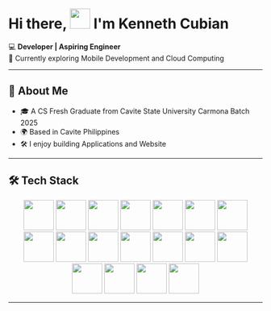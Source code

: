 # Hi there,  <img src="https://user-images.githubusercontent.com/42378118/110234147-e3259600-7f4e-11eb-95be-0c4047144dea.gif" width="40"> I'm Kenneth Cubian

💻 **Developer | Aspiring Engineer**  
🌱 Currently exploring Mobile Development and Cloud Computing

---

## 🚀 About Me  
- 🎓 A CS Fresh Graduate from Cavite State University Carmona Batch 2025
- 🌍 Based in Cavite Philippines 
- 🛠️ I enjoy building Applications and Website

---

## 🛠️ Tech Stack  

<p align="middle">
  <img src="https://skillicons.dev/icons?i=html" width="60" />
  <img src="https://skillicons.dev/icons?i=css" width="60" />
  <img src="https://skillicons.dev/icons?i=js" width="60" />
  <img src="https://skillicons.dev/icons?i=ts" width="60" />
  <img src="https://skillicons.dev/icons?i=tailwind" width="60" />
  <img src="https://skillicons.dev/icons?i=react" width="60" />
  <img src="https://skillicons.dev/icons?i=nodejs" width="60" />
  <img src="https://skillicons.dev/icons?i=express" width="60" />
  <img src="https://skillicons.dev/icons?i=python" width="60" />
  <img src="https://skillicons.dev/icons?i=firebase" width="60" />
  <img src="https://skillicons.dev/icons?i=supabase" width="60" />
  <img src="https://skillicons.dev/icons?i=mongodb" width="60" />
  <img src="https://skillicons.dev/icons?i=mysql" width="60" />
  <img src="https://skillicons.dev/icons?i=postgresql" width="60" />
  <img src="https://skillicons.dev/icons?i=git" width="60" />
  <img src="https://skillicons.dev/icons?i=figma" width="60" />
  <img src="https://skillicons.dev/icons?i=robloxstudio" width="60" />
  <img src="https://skillicons.dev/icons?i=vercel" width="60" />
</p>

---


